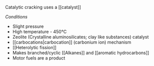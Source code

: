 Catalytic cracking uses a [[catalyst]]

*Conditions*
+ Slight pressure
+ High temperature - 450°C
+ Zeolite (Crystalline aluminosilicates; clay like substances) catalyst
+ [[carbocations|carbocation]] (carbonium ion) mechanism
+ [[Heterolytic fission]]
+ Makes branched/cyclic [[Alkanes]] and [[aromatic hydrocarbons]]
+ Motor fuels are a product